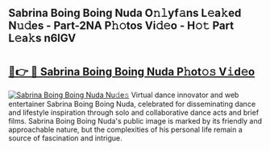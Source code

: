 ## Sabrina Boing Boing Nuda O𝚗𝚕yf𝚊ns L𝚎a𝚔ed N𝚞𝚍es - Part-2NA P𝚑𝚘tos Vi𝚍𝚎o - H𝚘𝚝 Part L𝚎a𝚔s n6lGV

# <h2><a href="http://kf3cjrp.oniu.top/?m=Sabrina+Boing+Boing+Nuda">🔗👉 🔴 Sabrina Boing Boing Nuda P𝚑ot𝚘𝚜 V𝚒d𝚎o</a></h2>

[![Sabrina Boing Boing Nuda Nu𝚍e𝚜](https://i.imgur.com/0qMVB7G.gif)](http://kf3cjrp.oniu.top/?m=Sabrina+Boing+Boing+Nuda)
Virtual dance innovator and web entertainer Sabrina Boing Boing Nuda, celebrated for disseminating dance and lifestyle inspiration through solo and collaborative dance acts and brief films. Sabrina Boing Boing Nuda's public image is marked by its friendly and approachable nature, but the complexities of his personal life remain a source of fascination and intrigue.  
